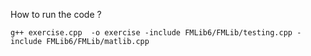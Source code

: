 How to run the code ?

```
g++ exercise.cpp  -o exercise -include FMLib6/FMLib/testing.cpp -include FMLib6/FMLib/matlib.cpp
```
